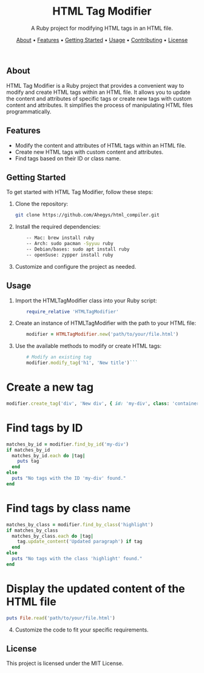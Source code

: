 <div align="center">
  <h1>HTML Tag Modifier</h1>
  <p>
    A Ruby project for modifying HTML tags in an HTML file.
  </p>
  <p>
    <a href="#about">About</a> •
    <a href="#features">Features</a> •
    <a href="#getting-started">Getting Started</a> •
    <a href="#usage">Usage</a> •
    <a href="#contributing">Contributing</a> •
    <a href="#license">License</a>
  </p>
  <br>
</div>

## About

HTML Tag Modifier is a Ruby project that provides a convenient way to modify and create HTML tags within an HTML file. It allows you to update the content and attributes of specific tags or create new tags with custom content and attributes. It simplifies the process of manipulating HTML files programmatically.

## Features

- Modify the content and attributes of HTML tags within an HTML file.
- Create new HTML tags with custom content and attributes.
- Find tags based on their ID or class name.

## Getting Started

To get started with HTML Tag Modifier, follow these steps:

1. Clone the repository:

   ```bash
   git clone https://github.com/Ahegys/html_compiler.git
    ```
2. Install the required dependencies:
    ```bash
        -- Mac: brew install ruby
        -- Arch: sudo pacman -Syyuu ruby
        -- Debian/bases: sudo apt install ruby
        -- openSuse: zypper install ruby
    ```
3. Customize and configure the project as needed.

## Usage

1. Import the HTMLTagModifier class into your Ruby script:
    ```ruby
        require_relative 'HTMLTagModifier'
    ```
2. Create an instance of HTMLTagModifier with the path to your HTML file:
    ```ruby
        modifier = HTMLTagModifier.new('path/to/your/file.html')
    ```
3. Use the available methods to modify or create HTML tags:
    ```ruby
        # Modify an existing tag
        modifier.modify_tag('h1', 'New title')```

# Create a new tag
```ruby
modifier.create_tag('div', 'New div', { id: 'my-div', class: 'container' })
```

# Find tags by ID
```ruby
matches_by_id = modifier.find_by_id('my-div')
if matches_by_id
  matches_by_id.each do |tag|
    puts tag
  end
else
  puts "No tags with the ID 'my-div' found."
end
```

# Find tags by class name
```ruby
matches_by_class = modifier.find_by_class('highlight')
if matches_by_class
  matches_by_class.each do |tag|
    tag.update_content('Updated paragraph') if tag
  end
else
  puts "No tags with the class 'highlight' found."
end
```
# Display the updated content of the HTML file
```ruby
puts File.read('path/to/your/file.html')
```
4.  Customize the code to fit your specific requirements.

## License
This project is licensed under the MIT License.
